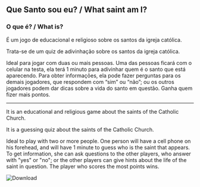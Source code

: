 ## Que Santo sou eu? / What saint am I?


### O que é? / What is?
 É um jogo de educacional e religioso sobre os santos da igreja católica.

Trata-se de um quiz de adivinhação sobre os santos da igreja católica.

Ideal para jogar com duas ou mais pessoas. Uma das pessoas ficará com o celular na testa, ela terá 1 minuto para adivinhar quem é o santo que está aparecendo. Para obter informações, ela pode fazer perguntas para os demais jogadores, que respondem com “sim” ou “não”; ou os outros jogadores podem dar dicas sobre a vida do santo em questão. Ganha quem fizer mais pontos.

----------------------------

It is an educational and religious game about the saints of the Catholic Church.

It is a guessing quiz about the saints of the Catholic Church.

Ideal to play with two or more people. One person will have a cell phone on his forehead, and will have 1 minute to guess who is the saint that appears. To get information, she can ask questions to the other players, who answer with "yes" or "no"; or the other players can give hints about the life of the saint in question. The player who scores the most points wins.

![![Download](/Google_Play.png)](https://play.google.com/store/apps/details?id=com.hs.qsse&hl=pt_BR&gl=US)